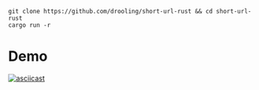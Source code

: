 ```
git clone https://github.com/drooling/short-url-rust && cd short-url-rust
cargo run -r
```

# Demo

[![asciicast](https://asciinema.org/a/496495.svg)](https://asciinema.org/a/496495)

